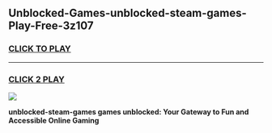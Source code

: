 
## Unblocked-Games-unblocked-steam-games-Play-Free-3z107
<h3>
<a href="https://premium76.site?title=unblocked-steam-games&ref=23A">CLICK TO PLAY</a></h3>
<hr>

<h3>
<a href="https://premium76.site?title=unblocked-steam-games&ref=23A">CLICK 2 PLAY</a>
  
</h3>

<a href="https://premium76.site?title=unblocked-steam-games&ref=23A"><img src="https://clearcache.store/games.png"></a>


**unblocked-steam-games games unblocked: Your Gateway to Fun and Accessible Online Gaming**
